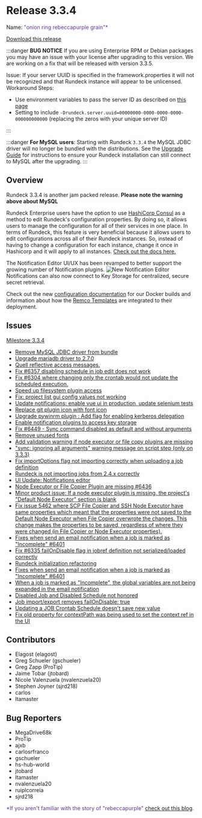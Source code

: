 # Release 3.3.4

Name: <span style="color: rebeccapurple"><span class="glyphicon glyphicon-grain"></span> "onion ring rebeccapurple grain"*</span>

[Download this release](https://download.rundeck.com/3.3.4/index.html)

:::danger
**BUG NOTICE** If you are using Enterprise RPM or Debian packages you may have an issue with your license after upgrading to this version.  We are working on a fix that will be released with version 3.3.5.

Issue: If your server UUID is specified in the framework.properties it will not be recognized and that Rundeck instance will appear to be unlicensed.
Workaround Steps:
- Use environment variables to pass the server ID as described on [this page](https://docs.rundeck.com/docs/administration/configuration/system-properties.html#rpm-and-deb)
- Setting to include `-Drundeck.server.uuid=00000000-0000-0000-0000-000000000000` (replacing the zeros with your unique server ID)

:::

:::danger
**For MySQL users**: Starting with Rundeck `3.3.4` the MySQL JDBC driver will no longer be
bundled with the distributions. See the [Upgrade Guide](/upgrading/upgrading-to-rundeck-3.3.4.md)
for instructions to ensure your Rundeck installation can still connect to MySQL after
the upgrading.
:::

## Overview

Rundeck 3.3.4 is another jam packed release.  **Please note the warning above about MySQL**

Rundeck Enterprise users have the option to use [HashiCorp Consul](https://www.consul.io) as a method to edit Rundeck's configuration properties. By doing so, it allows users to manage the configuration for all of their services in one place. In terms of Rundeck, this feature is very beneficial because it allows users to edit configurations across all of their Rundeck instances. So, instead of having to change a configuration for each instance, change it once in Hashicorp and it will apply to all instances. [Check out the docs here.](https://docs.rundeck.com/docs/administration/configuration/hashicorp-consul.html)

The Notification Editor UI/UX has been revamped to better support the growing number of Notification plugins.
![New Notification Editor](~@assets/img/releasenotes-3.3.4-notifications.png)
Notifications can also now connect to Key Storage for centralized, secure secret retrieval.

Check out the new [configuration documentation](https://docs.rundeck.com/docs/administration/configuration/docker.html) for our Docker builds and information about how the [Remco Templates](https://docs.rundeck.com/docs/administration/configuration/docker/extending-configuration.html) are integrated to their deployment.



## Issues

[Milestone 3.3.4](https://github.com/rundeck/rundeck/milestone/152)

* [Remove MySQL JDBC driver from bundle](https://github.com/rundeck/rundeck/pull/6511)
* [Upgrade mariadb driver to 2.7.0](https://github.com/rundeck/rundeck/pull/6502)
* [Quell reflective access messages.](https://github.com/rundeck/rundeck/pull/6500)
* [Fix #6357 disabling schedule in job edit does not work](https://github.com/rundeck/rundeck/pull/6492)
* [Fix #6304 where changing only the crontab would not update the scheduled execution.](https://github.com/rundeck/rundeck/pull/6490)
* [Speed up filesystem plugin access](https://github.com/rundeck/rundeck/pull/6485)
* [Fix: project list gui config values not working](https://github.com/rundeck/rundeck/pull/6470)
* [Update notifications: enable vue ui in production, update selenium tests](https://github.com/rundeck/rundeck/pull/6464)
* [Replace git plugin icon with font icon](https://github.com/rundeck/rundeck/pull/6460)
* [Upgrade pywinrm plugin : Add flag for enabling kerberos delegation](https://github.com/rundeck/rundeck/pull/6458)
* [Enable notification plugins to access key storage](https://github.com/rundeck/rundeck/pull/6457)
* [Fix #6449 - Sync command disabled as default and without arguments](https://github.com/rundeck/rundeck/pull/6456)
* [Remove unused fonts](https://github.com/rundeck/rundeck/pull/6455)
* [Add validation warning if node executor or file copy plugins are missing](https://github.com/rundeck/rundeck/pull/6454)
* ["sync: ignoring all arguments" warning message on script step (only on 3.3.3)](https://github.com/rundeck/rundeck/issues/6449)
* [Fix importOptions flag not importing correctly when uploading a job definition](https://github.com/rundeck/rundeck/pull/6444)
* [Rundeck is not importing jobs from 2.4.x correctly](https://github.com/rundeck/rundeck/issues/6442)
* [UI Update: Notifications editor](https://github.com/rundeck/rundeck/pull/6438)
* [Node Executor or File Copier Plugin are missing #6436](https://github.com/rundeck/rundeck/pull/6437)
* [Minor product issue: If a node executor plugin is missing, the project's "Default Node Executor" section is blank](https://github.com/rundeck/rundeck/issues/6436)
* [Fix issue 5462 where SCP File Copier and SSH Node Executor have same properties which meant that the properties were not saved to the Default Node Executor when File Copier overwrote the changes. This change makes the properties to be saved, regardless of where they were changed (in File Copier or Node Executor properties).](https://github.com/rundeck/rundeck/pull/6434)
* [Fixes when send an email notification when a job is marked as "Incomplete" #6401](https://github.com/rundeck/rundeck/pull/6425)
* [Fix #6335 failOnDisable flag in jobref definition not serialized/loaded correctly](https://github.com/rundeck/rundeck/pull/6417)
* [Rundeck initialization refactoring](https://github.com/rundeck/rundeck/pull/6414)
* [Fixes when send an email notification when a job is marked as "Incomplete" #6401](https://github.com/rundeck/rundeck/pull/6407)
* [When a job is marked as "Incomplete", the global variables are not being expanded in the email notification ](https://github.com/rundeck/rundeck/issues/6401)
* [Disabled Job and Disabled Schedule not honored ](https://github.com/rundeck/rundeck/issues/6357)
* [Job import/export removes failOnDisable: true](https://github.com/rundeck/rundeck/issues/6335)
* [Updating a JOB Crontab Schedule doesn't save new value](https://github.com/rundeck/rundeck/issues/6304)
* [Fix old property for contextPath was being used to set the context ref in the UI](https://github.com/rundeck/rundeck/pull/6516)


## Contributors

* Elagost (elagost)
* Greg Schueler (gschueler)
* Greg Zapp (ProTip)
* Jaime Tobar (jtobard)
* Nicole Valenzuela (nvalenzuela20)
* Stephen Joyner (sjrd218)
* carlos
* ltamaster

## Bug Reporters

* MegaDrive68k
* ProTip
* ajxb
* carlosrfranco
* gschueler
* hs-hub-world
* jtobard
* ltamaster
* nvalenzuela20
* ruiplcorreia
* sjrd218


<span style="color: rebeccapurple">*If you aren't familiar with the story of "rebeccapurple" [check out this blog](https://medium.com/@valgaze/the-hidden-purple-memorial-in-your-web-browser-7d84813bb416).</span>

